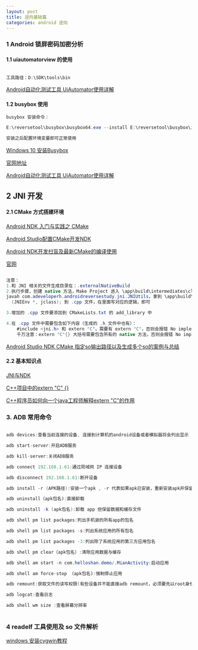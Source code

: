 ```yaml
---
layout: post
title: 逆向基础篇
categories: android 逆向
---
```


### 1 Android 锁屏密码加密分析 ###

#### 1.1 uiautomatorview 的使用 ####

```java

工具路径：D:\SDK\tools\bin

```

[Android自动化测试工具 UiAutomator使用详解](https://www.jianshu.com/p/5b84dd220a92)  


#### 1.2 busybox 使用 ####

```java
busybox 安装命令：

E:\reversetool\busybox\busybox64.exe --install E:\reversetool\busybox\install

安装之后配置环境变量即可正常使用

```

[Windows 10 安装Busybox](https://becoder.org/using-windows-10-as-linux-with-busybox-w32-and-clink/)  

[官网地址](https://frippery.org/busybox/)  

[Android自动化测试工具 UiAutomator使用详解](https://www.jianshu.com/p/5b84dd220a92)  

## 2 JNI 开发 ##

#### 2.1 CMake 方式搭建环境 ####

[Android NDK 入门与实践之 CMake](https://zhuanlan.zhihu.com/p/32750723)  

[Android Studio配置CMake开发NDK](https://www.jianshu.com/p/1e14dcc81c3c)  

[Android NDK开发扫盲及最新CMake的编译使用](https://juejin.im/post/595da4e25188250d8b65ddbf)  

[官网](https://developer.android.com/studio/projects/add-native-code?utm_source=android-studio#ndkCompile)

```java

注意：
1.和 JNI 相关的文件生成目录在：.externalNativeBuild
2.执行步骤，创建 native 方法，Make Project 进入 \app\build\intermediates\classes\debug 目录，执行命令
javah com.adeveloperh.androidreversestudy.jni.JNIUtils，拿到 \app\build\intermediates\classes\debug 目录下对应生成的 .h 文件，copy 有用的信息 JNIEXPORT void JNICALL Java_com_adeveloperh_androidreversestudy_jni_JNIUtils_sayHello
  (JNIEnv *, jclass); 到 .cpp 文件，在里面写对应的逻辑，即可

3.增加的 .cpp 文件要添加到 CMakeLists.txt 的 add_library 中

4.在 .cpp 文件中需要包含如下内容（生成的 .h 文件中也有）：
	#include <jni.h> 和 extern "C"，需要有 extern "C"，否则会报错 No implementation found for ...
	千万注意：extern "C"{} 大括号需要包含所有的 native 方法，否则会报错 No implementation found for
```

[Android Studio NDK CMake 指定so输出路径以及生成多个so的案例与总结](https://blog.csdn.net/b2259909/article/details/58591898)

#### 2.2 基本知识点 ####

[JNI与NDK](https://www.jianshu.com/p/61b1bd2fa872)

[C++项目中的extern "C" {}](https://www.cnblogs.com/skynet/archive/2010/07/10/1774964.html)

[C++程序员如何向一个java工程师解释extern "C"的作用](https://blog.csdn.net/wangshubo1989/article/details/50784124)

  

### 3. ADB 常用命令 ###

```java

adb devices:查看当前连接的设备, 连接到计算机的android设备或者模拟器将会列出显示 

adb start-server:开启ADB服务

adb kill-server:关闭ADB服务

adb connect 192.168.1.61:通过局域网 IP 连接设备

adb disconnect 192.168.1.61:断开设备

adb install -r (APK路径):安装一个apk , -r 代表如果apk已安装，重新安装apk并保留数据和缓存文件。apk路径则可以直接将apk文件拖进cmd窗口

adb uninstall（apk包名):直接卸载

adb uninstall -k (apk包名):卸载 app 但保留数据和缓存文件

adb shell pm list packages:列出手机装的所有app的包名

adb shell pm list packages -s:列出系统应用的所有包名

adb shell pm list packages -3:列出除了系统应用的第三方应用包名

adb shell pm clear（apk包名）:清除应用数据与缓存

adb shell am start -n com.helloshan.demo/.MianActivity:启动应用

adb shell am force-stop （apk包名):强制停止应用 

adb remount:获取文件的读写权限(有些设备并不能直接adb remount，必须要先以root身份进入，先执行adb root，在执行adb remount )

adb logcat:查看日志

adb shell wm size :查看屏幕分辨率



```

### 4 readelf 工具使用及 so 文件解析 ###

[windows 安装cygwin教程](https://blog.csdn.net/chunleixiahe/article/details/55666792)

  
